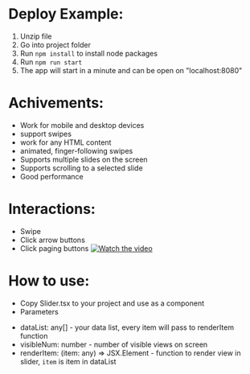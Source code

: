 # Deploy Example:
1. Unzip file
2. Go into project folder
3. Run `npm install` to install node packages
4. Run `npm run start`
5. The app will start in a minute and can be open on "localhost:8080"

# Achivements:
- Work for mobile and desktop devices
- support swipes
- work for any HTML content
- animated, finger-following swipes
- Supports multiple slides on the screen
- Supports scrolling to a selected slide
- Good performance

# Interactions: 
- Swipe 
- Click arrow buttons 
- Click paging buttons
[![Watch the video](https://i.imgur.com/toadGEa.png)](https://youtu.be/_M0FFK09vxw)

# How to use: 
- Copy Slider.tsx to your project and use as a component
- Parameters
 + dataList: any[] - your data list, every item will pass to renderItem function 
 + visibleNum: number - number of visible views on screen 
 + renderItem: (item: any) => JSX.Element - function to render view in slider, `item` is item in dataList